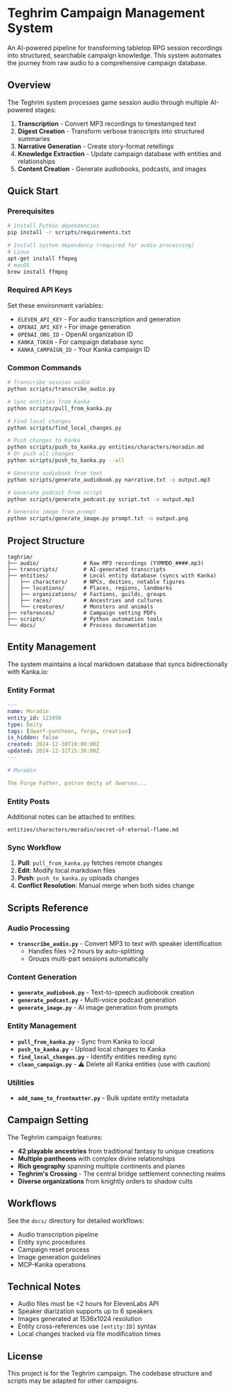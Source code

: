 # Teghrim Campaign Management System

An AI-powered pipeline for transforming tabletop RPG session recordings into structured, searchable campaign knowledge. This system automates the journey from raw audio to a comprehensive campaign database.

## Overview

The Teghrim system processes game session audio through multiple AI-powered stages:
1. **Transcription** - Convert MP3 recordings to timestamped text
2. **Digest Creation** - Transform verbose transcripts into structured summaries
3. **Narrative Generation** - Create story-format retellings
4. **Knowledge Extraction** - Update campaign database with entities and relationships
5. **Content Creation** - Generate audiobooks, podcasts, and images

## Quick Start

### Prerequisites

```bash
# Install Python dependencies
pip install -r scripts/requirements.txt

# Install system dependency (required for audio processing)
# Linux
apt-get install ffmpeg
# macOS
brew install ffmpeg
```

### Required API Keys

Set these environment variables:
- `ELEVEN_API_KEY` - For audio transcription and generation
- `OPENAI_API_KEY` - For image generation
- `OPENAI_ORG_ID` - OpenAI organization ID
- `KANKA_TOKEN` - For campaign database sync
- `KANKA_CAMPAIGN_ID` - Your Kanka campaign ID

### Common Commands

```bash
# Transcribe session audio
python scripts/transcribe_audio.py

# Sync entities from Kanka
python scripts/pull_from_kanka.py

# Find local changes
python scripts/find_local_changes.py

# Push changes to Kanka
python scripts/push_to_kanka.py entities/characters/moradin.md
# Or push all changes
python scripts/push_to_kanka.py --all

# Generate audiobook from text
python scripts/generate_audiobook.py narrative.txt -o output.mp3

# Generate podcast from script
python scripts/generate_podcast.py script.txt -o output.mp3

# Generate image from prompt
python scripts/generate_image.py prompt.txt -o output.png
```

## Project Structure

```
teghrim/
├── audio/              # Raw MP3 recordings (YYMMDD_####.mp3)
├── transcripts/        # AI-generated transcripts
├── entities/           # Local entity database (syncs with Kanka)
│   ├── characters/     # NPCs, deities, notable figures
│   ├── locations/      # Places, regions, landmarks
│   ├── organizations/  # Factions, guilds, groups
│   ├── races/          # Ancestries and cultures
│   └── creatures/      # Monsters and animals
├── references/         # Campaign setting PDFs
├── scripts/            # Python automation tools
└── docs/               # Process documentation
```

## Entity Management

The system maintains a local markdown database that syncs bidirectionally with Kanka.io:

### Entity Format
```yaml
---
name: Moradin
entity_id: 123456
type: Deity
tags: [dwarf-pantheon, forge, creation]
is_hidden: false
created: 2024-12-30T10:00:00Z
updated: 2024-12-31T15:30:00Z
---

# Moradin

The Forge Father, patron deity of dwarves...
```

### Entity Posts
Additional notes can be attached to entities:
```
entities/characters/moradin/secret-of-eternal-flame.md
```

### Sync Workflow
1. **Pull**: `pull_from_kanka.py` fetches remote changes
2. **Edit**: Modify local markdown files
3. **Push**: `push_to_kanka.py` uploads changes
4. **Conflict Resolution**: Manual merge when both sides change

## Scripts Reference

### Audio Processing
- **`transcribe_audio.py`** - Convert MP3 to text with speaker identification
  - Handles files >2 hours by auto-splitting
  - Groups multi-part sessions automatically
  
### Content Generation
- **`generate_audiobook.py`** - Text-to-speech audiobook creation
- **`generate_podcast.py`** - Multi-voice podcast generation
- **`generate_image.py`** - AI image generation from prompts

### Entity Management
- **`pull_from_kanka.py`** - Sync from Kanka to local
- **`push_to_kanka.py`** - Upload local changes to Kanka
- **`find_local_changes.py`** - Identify entities needing sync
- **`clean_campaign.py`** - ⚠️ Delete all Kanka entities (use with caution)

### Utilities
- **`add_name_to_frontmatter.py`** - Bulk update entity metadata

## Campaign Setting

The Teghrim campaign features:
- **42 playable ancestries** from traditional fantasy to unique creations
- **Multiple pantheons** with complex divine relationships
- **Rich geography** spanning multiple continents and planes
- **Teghrim's Crossing** - The central bridge settlement connecting realms
- **Diverse organizations** from knightly orders to shadow cults

## Workflows

See the `docs/` directory for detailed workflows:
- Audio transcription pipeline
- Entity sync procedures
- Campaign reset process
- Image generation guidelines
- MCP-Kanka operations

## Technical Notes

- Audio files must be <2 hours for ElevenLabs API
- Speaker diarization supports up to 6 speakers
- Images generated at 1536x1024 resolution
- Entity cross-references use `[entity:ID]` syntax
- Local changes tracked via file modification times

## License

This project is for the Teghrim campaign. The codebase structure and scripts may be adapted for other campaigns.